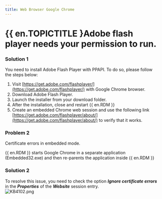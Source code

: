 ```yaml
---
title: Web Browser Google Chrome
---
```

# {{ en.TOPICTITLE }Adobe flash player needs your permission to run.
### Solution 1
You need to install Adobe Flash Player with PPAPI. To do so, please follow the steps below:  

1. Visit [https://get.adobe.com/flashplayer/](https://get.adobe.com/flashplayer/) with Google Chrome browser.
1. Download Adobe Flash Player.
1. Launch the installer from your download folder.
1. After the installation, close and restart {{ en.RDM }}
1. Create an embedded Chrome web session and use the following link [https://get.adobe.com/flashplayer/about/](https://get.adobe.com/flashplayer/about/) to verify that it works.
### Problem 2
Certificate errors in embedded mode.  

{{ en.RDM }} starts Google Chrome in a separate application (Embedded32.exe) and then re-parents the application inside {{ en.RDM }}
### Solution 2
To resolve this issue, you need to check the option ***Ignore certificate errors*** in the ***Properties*** of the ***Website*** session entry.  
![KB4102.png](/img/en/kb/KB4102.png)
